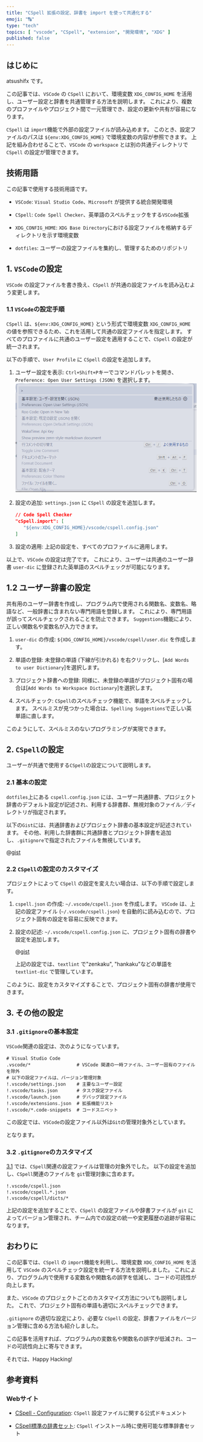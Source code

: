 ```yaml
---
title: "CSpell 拡張の設定、辞書を import を使って共通化する"
emoji: "🔠"
type: "tech"
topics: [ "vscode", "CSpell", "extension", "開発環境", "XDG" ]
published: false
---
```


## はじめに

atsushifx です。

この記事では、`VSCode` の `CSpell` において、環境変数 `XDG_CONFIG_HOME` を活用し、ユーザー設定と辞書を共通管理する方法を説明します。
これにより、複数のプロファイルやプロジェクト間で一元管理でき、設定の更新や共有が容易になります。

`CSpell` は `import`機能で外部の設定ファイルが読み込めます。
このとき、設定ファイルのパスは `${env:XDG_CONFIG_HOME}` で環境変数の内容が参照できます。
上記を組み合わせることで、`VSCode` の `workspace` とは別の共通ディレクトリで `CSpell` の設定が管理できます。

## 技術用語

この記事で使用する技術用語です。

- `VSCode`:
  `Visual Studio Code`、`Microsoft` が提供する統合開発環境

- `CSpell`:
  `Code Spell Checker`、英単語のスペルチェックをする`VSCode`拡張

- `XDG_CONFIG_HOME`:
  `XDG Base Directory`における設定ファイルを格納するディレクトリを示す環境変数

- `dotfiles`:
  ユーザーの設定ファイルを集約し、管理するためのリポジトリ

## 1. `VSCode`の設定

`VSCode` の設定ファイルを書き換え、`CSpell` が共通の設定ファイルを読み込むよう変更します。

### 1.1 `VSCode`の設定手順

`CSpell` は、`${env:XDG_CONFIG_HOME}` という形式で環境変数 `XDG_CONFIG_HOME` の値を参照できるため、これを活用して共通の設定ファイルを指定します。
すべてのプロファイルに共通のユーザー設定を適用することで、`CSpell` の設定が統一されます。

以下の手順で、`User Profile` に `CSpell` の設定を追加します。

1. ユーザー設定を表示:
   `Ctrl+Shift+P`キーでコマンドパレットを開き、`Preference: Open User Settings (JSON)` を選択します。
   ![ユーザー設定 (JSON)](/images/articles/vscode-cspell/ss-vscode-user-settings.png)

2. 設定の追加:
   `settings.json` に `CSpell` の設定を追加します。

   ```json
   // Code Spell Checker
   "cSpell.import": [
      "${env:XDG_CONFIG_HOME}/vscode/cspell.config.json"
   ]
   ```

3. 設定の適用:
   上記の設定を、すべてのプロファイルに適用します。

以上で、`VSCode` の設定は完了です。
これにより、ユーザーは共通のユーザー辞書 `user-dic` に登録された英単語のスペルチェックが可能になります。

## 1.2 ユーザー辞書の設定

共有用のユーザー辞書を作成し、プログラム内で使用される関数名、変数名、略語など、一般辞書に含まれない専門用語を登録します。
これにより、専門用語が誤ってスペルチェックされることを防止できます。
`Suggestions`機能により、正しい関数名や変数名が入力できます。

1. `user-dic` の作成:
   `${XDG_CONFIG_HOME}/vscode/cspell/user.dic` を作成します。

2. 単語の登録:
   未登録の単語 (下線が引かれる) を右クリックし、[`Add Words to user Dictionary`]を選択します。

3. プロジェクト辞書への登録:
   同様に、未登録の単語がプロジェクト固有の場合は[`Add Words to Workspace Dictionary`]を選択します。

4. スペルチェック:
   `CSpell`のスペルチェック機能で、単語をスペルチェックします。
   スペルミスが見つかった場合は、`Spelling Suggestions`で正しい英単語に直します。

このようにして、スペルミスのないプログラミングが実現できます。

## 2. `CSpell`の設定

ユーザーが共通で使用する`CSpell`の設定について説明します。

### 2.1 基本の設定

`dotfiles`上にある `cspell.config.json` には、ユーザー共通辞書、プロジェクト辞書のデフォルト設定が記述され、利用する辞書群、無視対象のファイル／ディレクトリが指定されます。

以下の`Gist`には、共通辞書およびプロジェクト辞書の基本設定が記述されています。
その他、利用した辞書群に共通辞書とプロジェクト辞書を追加し、`.gitignore`で指定されたファイルを無視しています。

@[gist](https://gist.github.com/atsushifx/eca0cf91141b70f72bb6aa6802359aee?file=cspell.config.json)

### 2.2 `CSpell`の設定のカスタマイズ

プロジェクトによって `CSpell` の設定を変えたい場合は、以下の手順で設定します。

1. `cspell.json` の作成:
    `~/.vscode/cspell.json` を作成します。
    `VSCode` は、上記の設定ファイル (`~/.vscode/cspell.json`) を自動的に読み込むので、プロジェクト固有の設定を容易に反映できます。

2. 設定の記述:
    `~/.vscode/cspell.config.json` に、プロジェクト固有の辞書や設定を追加します。

    @[gist](https://gist.github.com/atsushifx/eca0cf91141b70f72bb6aa6802359aee?file=cspell.json)

    上記の設定では、`textlint` で"zenkaku", "hankaku"などの単語を `textlint-dic` で管理しています。

このように、設定をカスタマイズすることで、プロジェクト固有の辞書が使用できます。

## 3. その他の設定

### 3.1 `.gitignore`の基本設定

`VSCode`関連の設定は、次のようになっています。

```:.gitignore
# Visual Studio Code
.vscode/*                 # VSCode 関連の一時ファイル、ユーザー固有のファイルを除外
# 以下の設定ファイルは、バージョン管理対象
!.vscode/settings.json    # 主要なユーザー設定
!.vscode/tasks.json       # タスク設定ファイル
!.vscode/launch.json      # デバッグ設定ファイル
!.vscode/extensions.json  # 拡張機能リスト
!.vscode/*.code-snippets  # コードスニペット
```

この設定では、`VSCode`の設定ファイル以外は`Git`の管理対象外としています。

となります。

### 3.2 `.gitignore`のカスタマイズ

[3.1](#31-gitignoreの基本設定) では、`CSpell`関連の設定ファイルは管理の対象外でした。
以下の設定を追加し、`CSpell`関連のファイルを `git`管理対象に含めます。

```:.gitignore
!.vscode/cspell.json
!.vscode/cspell.*.json
!.vscode/cspell/dicts/*
```

上記の設定を追加することで、`CSpell` の設定ファイルや辞書ファイルが `git` によってバージョン管理され、チーム内での設定の統一や変更履歴の追跡が容易になります。

## おわりに

この記事では、`CSpell` の `import`機能を利用し、環境変数 `XDG_CONFIG_HOME` を活用して `VSCode` のスペルチェック設定を統一する方法を説明しました。
これにより、プログラム内で使用する変数名や関数名の誤字を低減し、コードの可読性が向上します。

また、`VSCode` のプロジェクトごとのカスタマイズ方法についても説明しました。
これで、プロジェクト固有の単語も適切にスペルチェックできます。

`.gitignore` の適切な設定により、必要な `CSpell` の設定、辞書ファイルをバージョン管理に含める方法も紹介しました。

この記事を活用すれば、プログラム内の変数名や関数名の誤字が低減され、コードの可読性向上に寄与できます。

それでは、Happy Hacking!

## 参考資料

### Webサイト

- [CSpell - Configuration](https://cspell.org/configuration/):
  `CSpell` 設定ファイルに関する公式ドキュメント

- [CSpell標準の辞書セット](https://github.com/streetsidesoftware/cspell-dicts):
  `CSpell` インストール時に使用可能な標準辞書セット
